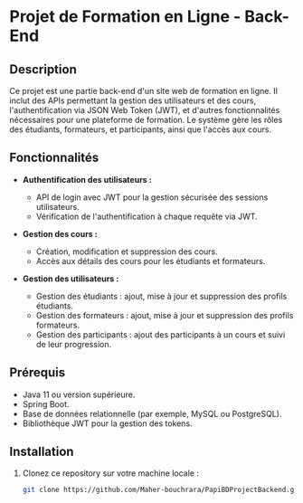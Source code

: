 # Projet de Formation en Ligne - Back-End

## Description

Ce projet est une partie back-end d'un site web de formation en ligne. Il inclut des APIs permettant la gestion des utilisateurs et des cours, l'authentification via JSON Web Token (JWT), et d'autres fonctionnalités nécessaires pour une plateforme de formation. Le système gère les rôles des étudiants, formateurs, et participants, ainsi que l'accès aux cours.

## Fonctionnalités

- **Authentification des utilisateurs :**
  - API de login avec JWT pour la gestion sécurisée des sessions utilisateurs.
  - Vérification de l'authentification à chaque requête via JWT.

- **Gestion des cours :**
  - Création, modification et suppression des cours.
  - Accès aux détails des cours pour les étudiants et formateurs.

- **Gestion des utilisateurs :**
  - Gestion des étudiants : ajout, mise à jour et suppression des profils étudiants.
  - Gestion des formateurs : ajout, mise à jour et suppression des profils formateurs.
  - Gestion des participants : ajout des participants à un cours et suivi de leur progression.

## Prérequis

- Java 11 ou version supérieure.
- Spring Boot.
- Base de données relationnelle (par exemple, MySQL ou PostgreSQL).
- Bibliothèque JWT pour la gestion des tokens.

## Installation

1. Clonez ce repository sur votre machine locale :

   ```bash
   git clone https://github.com/Maher-bouchrara/PapiBDProjectBackend.git
